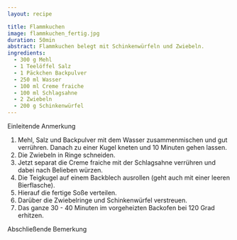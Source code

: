 ```yaml
---
layout: recipe

title: Flammkuchen
image: flammkuchen_fertig.jpg
duration: 50min
abstract: Flammkuchen belegt mit Schinkenwürfeln und Zwiebeln.
ingredients:
  - 300 g Mehl
  - 1 Teelöffel Salz
  - 1 Päckchen Backpulver
  - 250 ml Wasser
  - 100 ml Creme fraiche
  - 100 ml Schlagsahne	
  - 2 Zwiebeln
  - 200 g Schinkenwürfel
---
```


Einleitende Anmerkung

1. Mehl, Salz und Backpulver mit dem Wasser zusammenmischen und gut verrühren. Danach zu einer Kugel kneten und 10 Minuten gehen lassen.
2. Die Zwiebeln in Ringe schneiden.
3. Jetzt separat die Creme fraiche mit der Schlagsahne verrühren und dabei nach Belieben würzen.
4. Die Teigkugel auf einem Backblech ausrollen (geht auch mit einer leeren Bierflasche).
5. Hierauf die fertige Soße verteilen.
6. Darüber die Zwiebelringe und Schinkenwürfel verstreuen.
7. Das ganze 30 - 40 Minuten im vorgeheizten Backofen bei 120 Grad erhitzen.

Abschließende Bemerkung